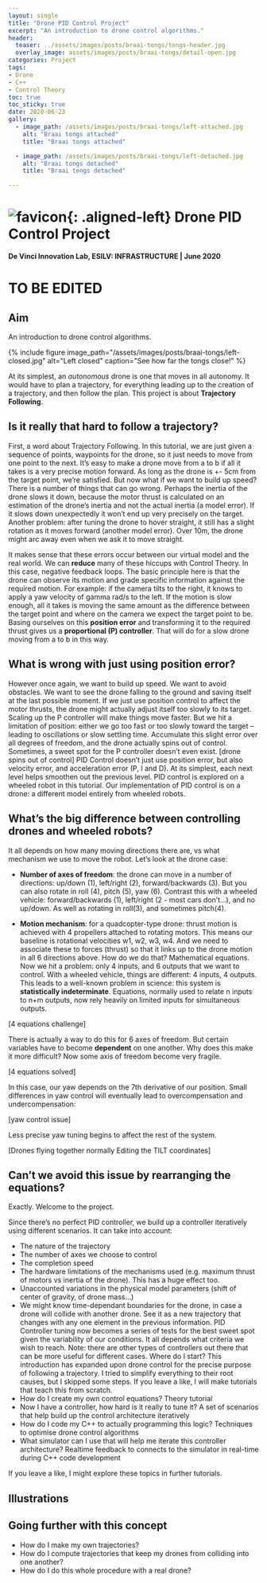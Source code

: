 ```yaml
---
layout: single
title: "Drone PID Control Project"
excerpt: "An introduction to drone control algorithms."
header:
  teaser: ../assets/images/posts/braai-tongs/tongs-header.jpg
  overlay_image: assets/images/posts/braai-tongs/detail-open.jpg
categories: Project
tags:
- Drone
- C++
- Control Theory
toc: true
toc_sticky: true
date: 2020-06-23
gallery:
  - image_path: /assets/images/posts/braai-tongs/left-attached.jpg
    alt: "Braai tongs attached"
    title: "Braai tongs attached"

  - image_path: /assets/images/posts/braai-tongs/left-detached.jpg
    alt: "Braai tongs detached"
    title: "Braai tongs detached"

---
```


# ![favicon](/assets/images/favicon.jpg){: .aligned-left} Drone PID Control Project
**De Vinci Innovation Lab, ESILV: INFRASTRUCTURE | June 2020**

# TO BE EDITED

## Aim
An introduction to drone control algorithms.

{%
include figure
image_path="/assets/images/posts/braai-tongs/left-closed.jpg"
alt="Left closed"
caption="See how far the tongs close!"
%}

At its simplest, an *autonomous* drone is one that moves in all autonomy.  It would have to plan a trajectory, for everything leading up to the creation of a trajectory, and then follow the plan. This project is about **Trajectory Following**.

## Is it really that hard to follow a trajectory?

First, a word about Trajectory Following. In this tutorial, we are just given a sequence of points, waypoints for the drone, so it just needs to move from one point to the next. It’s easy to make a drone move from a to b if all it takes is a very precise motion forward. As long as the drone is +- 5cm from the target point, we’re satisfied.
But now what if we want to build up speed? There is a number of things that can go wrong. Perhaps the inertia of the drone slows it down, because the motor thrust is calculated on an estimation of the drone’s inertia and not the actual inertia (a model error). If it slows down unexpectedly it won’t end up very precisely on the target. Another problem: after tuning the drone to hover straight, it still has a slight rotation as it moves forward (another model error).  Over 10m, the drone might arc away even when we ask it to move straight.

It makes sense that these errors occur between our virtual model and the real world. We can **reduce**  many of these hiccups with Control Theory. In this case, negative feedback loops. The basic principle here is that the drone can observe its motion and grade specific information against the required motion. For example: if the camera tilts to the right, it knows to apply a yaw velocity of gamma rad/s to the left. If the motion is slow enough, all it takes is moving the same amount as the difference between the target point and where on the camera we expect the target point to be. Basing ourselves on this **position error** and transforming it to the required thrust gives us a **proportional (P) controller**. That will do for a slow drone moving from a to b in this way.

## What is wrong with just using position error?

However once again, we want to build up speed. We want to avoid obstacles. We want to see the drone falling to the ground and saving itself at the last possible moment. If we just use position control to affect the motor thrusts, the drone might actually adjust itself too slowly to its target. Scaling up the P controller will make things move faster. But we hit a limitation of position: either we go too fast or too slowly toward the target – leading to oscillations or slow settling time. Accumulate this slight error over all degrees of freedom, and the drone actually spins out of control. Sometimes, a sweet spot for the P controller doesn’t even exist. [drone spins out of control]
PID Control doesn’t just use position error, but also velocity error, and acceleration error (P, I and D). At its simplest, each next level helps smoothen out the previous level. PID control is explored on a wheeled robot in this tutorial. Our implementation of PID control is on a drone: a different model entirely from wheeled robots.


## What’s the big difference between controlling drones and wheeled robots?

It all depends on how many moving directions there are, vs what mechanism we use to move the robot. Let’s look at the drone case:

- **Number of axes of freedom**: the drone can move in a number of directions: up/down (1), left/right (2), forward/backwards (3). But you can also rotate in roll (4), pitch (5), yaw (6). Contrast this with a wheeled vehicle: forward/backwards (1), left/right (2 - most cars don’t…), and no up/down. As well as rotating in roll(3), and sometimes pitch(4).

- **Motion mechanism**: for a quadcopter-type drone: thrust motion is achieved with 4 propellers attached to rotating motors. This means our baseline is rotational velocities w1, w2, w3, w4. And we need to associate these to forces (thrust) so that it links up to the drone motion in all 6 directions above. How do we do that? Mathematical equations.
Now we hit a problem: only 4 inputs, and 6 outputs that we want to control. With a wheeled vehicle, things are different: 4 inputs, 4 outputs. This leads to a well-known problem in science: this system is **statistically indeterminate**. Equations, normally used to relate n inputs to n+m outputs, now rely heavily on limited inputs for simultaneous outputs.

[4 equations challenge]

There is actually a way to do this for 6 axes of freedom. But certain variables have to become **dependent** on one another. Why does this make it more difficult? Now some axis of freedom become very fragile.

[4 equations solved]

In this case, our yaw depends on the 7th derivative of our position. Small differences in yaw control will eventually lead to overcompensation and undercompensation:

[yaw control issue]

Less precise yaw tuning begins to affect the rest of the system.

[Drones flying together normally
Editing the TILT coordinates]

## Can’t we avoid this issue by rearranging the equations?

Exactly. Welcome to the project.

Since there’s no perfect PID controller, we build up a controller iteratively using different scenarios. It can take into account:
- The nature of the trajectory
- The number of axes we choose to control
-	The completion speed
-	The hardware limitations of the mechanisms used (e.g. maximum thrust of motors vs inertia of the drone). This has a huge effect too.
-	Unaccounted variations in the physical model parameters (shift of center of gravity, of drone mass…)
-	We might know time-dependant boundaries for the drone, in case a drone will collide with another drone. See it as a new trajectory that changes with any one element in the previous information.
PID Controller tuning now becomes a series of tests for the best sweet spot given the variability of our conditions. It all depends what criteria we wish to reach. Note: there are other types of controllers out there that can be more useful for different cases.
Where do I start?
This introduction has expanded upon drone control for the precise purpose of following a trajectory. I tried to simplify everything to their root causes, but I skipped some steps. If you leave a like, I will make tutorials that teach this from scratch.
-	How do I create my own control equations? Theory tutorial
-	Now I have a controller, how hard is it really to tune it?
A set of scenarios that help build up the control architecture iteratively
-	How do I code my C++ to actually programming this logic?
Techniques to optimise drone control algorithms
-	What simulator can I use that will help me iterate this controller architecture?
Realtime feedback to connects to the simulator in real-time during C++ code development

If you leave a like, I might explore these topics in further tutorials.

## Illustrations


## Going further with this concept

-	How do I make my own trajectories?
-	How do I compute trajectories that keep my drones from colliding into one another?
-	How do I do this whole procedure with a real drone?
